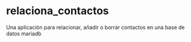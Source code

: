 # relaciona_contactos
Una aplicación para relacionar, añadir o borrar contactos en una base de datos mariadb
